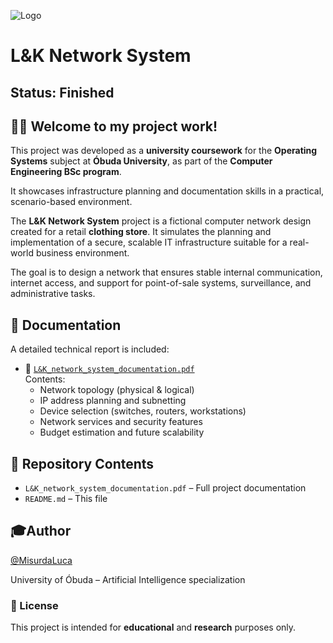 ![Logo](https://uni-obuda.hu/wp-content/uploads/2021/11/kep3.jpg)
# L&K Network System

## Status: Finished

## 👋🏼 Welcome to my project work!

This project was developed as a **university coursework** for the **Operating Systems** subject at **Óbuda University**, as part of the **Computer Engineering BSc program**.

It showcases infrastructure planning and documentation skills in a practical, scenario-based environment.

The **L&K Network System** project is a fictional computer network design created for a retail **clothing store**. It simulates the planning and implementation of a secure, scalable IT infrastructure suitable for a real-world business environment.

The goal is to design a network that ensures stable internal communication, internet access, and support for point-of-sale systems, surveillance, and administrative tasks.


## 📄 Documentation

A detailed technical report is included:

- 📄 [`L&K_network_system_documentation.pdf`](L&K_network_system_documentation.pdf)  
  Contents:
  - Network topology (physical & logical)
  - IP address planning and subnetting
  - Device selection (switches, routers, workstations)
  - Network services and security features
  - Budget estimation and future scalability

## 📁 Repository Contents

- `L&K_network_system_documentation.pdf` – Full project documentation  
- `README.md` – This file  

## 🎓Author

[@MisurdaLuca](https://github.com/MisurdaLuca)

University of Óbuda – Artificial Intelligence specialization

### 📃 License
This project is intended for **educational** and **research** purposes only.
